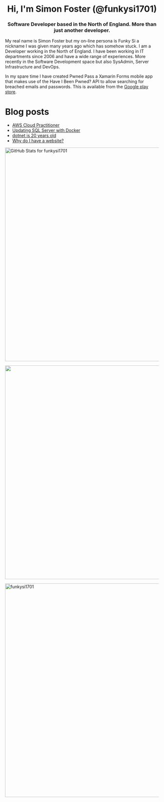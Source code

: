 <h1 align="center">Hi, I'm Simon Foster (@funkysi1701)</h1>
<h3 align="center">Software Developer based in the North of England. More than just another developer.</h3>

My real name is Simon Foster but my on-line persona is Funky Si a nickname I was given many years ago which has somehow stuck. I am a Developer working in the North of England. I have been working in IT departments since 2006 and have a wide range of experiences. More recently in the Software Development space but also SysAdmin, Server Infrastructure and DevOps.

In my spare time I have created Pwned Pass a Xamarin Forms mobile app that makes use of the Have I Been Pwned? API to allow searching for breached emails and passwords. This is available from the [Google play store](https://play.google.com/store/apps/details?id=pwnedpasswords.pwnedpasswords).

# Blog posts

<!-- BLOG-POST-LIST:START -->
- [AWS Cloud Practitioner](https://www.funkysi1701.com/posts/2022/aws-cloud-practitioner/)
- [Updating SQL Server with Docker](https://www.funkysi1701.com/posts/2022/updating-sqlserver-with-docker/)
- [dotnet is 20 years old](https://www.funkysi1701.com/posts/2022/dotnet-is-20-years-old/)
- [Why do I have a website?](https://www.funkysi1701.com/posts/2022/why-do-i-have-a-website/)
<!-- BLOG-POST-LIST:END -->

<p><img src="https://github-readme-stats.vercel.app/api?username=funkysi1701&show_icons=true&include_all_commits=true&count_private=true&theme=merko&layout=compact" alt="GitHub Stats for funkysi1701" width="700"></p>

<p><img src="https://github-readme-streak-stats.herokuapp.com?user=funkysi1701&theme=merko" width="700"></p>

<p><img align="left" src="https://github-readme-stats.vercel.app/api/top-langs/?username=funkysi1701&layout=compact&theme=merko" alt="funkysi1701" width="700"/></p>

